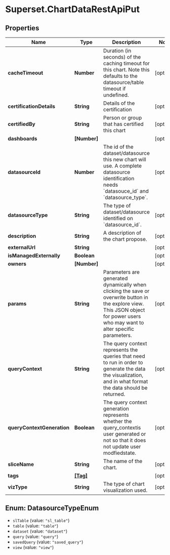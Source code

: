 # Superset.ChartDataRestApiPut

## Properties
Name | Type | Description | Notes
------------ | ------------- | ------------- | -------------
**cacheTimeout** | **Number** | Duration (in seconds) of the caching timeout for this chart. Note this defaults to the datasource/table timeout if undefined. | [optional] 
**certificationDetails** | **String** | Details of the certification | [optional] 
**certifiedBy** | **String** | Person or group that has certified this chart | [optional] 
**dashboards** | **[Number]** |  | [optional] 
**datasourceId** | **Number** | The id of the dataset/datasource this new chart will use. A complete datasource identification needs &#x60;datasouce_id&#x60; and &#x60;datasource_type&#x60;. | [optional] 
**datasourceType** | **String** | The type of dataset/datasource identified on &#x60;datasource_id&#x60;. | [optional] 
**description** | **String** | A description of the chart propose. | [optional] 
**externalUrl** | **String** |  | [optional] 
**isManagedExternally** | **Boolean** |  | [optional] 
**owners** | **[Number]** |  | [optional] 
**params** | **String** | Parameters are generated dynamically when clicking the save or overwrite button in the explore view. This JSON object for power users who may want to alter specific parameters. | [optional] 
**queryContext** | **String** | The query context represents the queries that need to run in order to generate the data the visualization, and in what format the data should be returned. | [optional] 
**queryContextGeneration** | **Boolean** | The query context generation represents whether the query_contextis user generated or not so that it does not update user modfiedstate. | [optional] 
**sliceName** | **String** | The name of the chart. | [optional] 
**tags** | [**[Tag]**](Tag.md) |  | [optional] 
**vizType** | **String** | The type of chart visualization used. | [optional] 

<a name="DatasourceTypeEnum"></a>
## Enum: DatasourceTypeEnum

* `slTable` (value: `"sl_table"`)
* `table` (value: `"table"`)
* `dataset` (value: `"dataset"`)
* `query` (value: `"query"`)
* `savedQuery` (value: `"saved_query"`)
* `view` (value: `"view"`)

